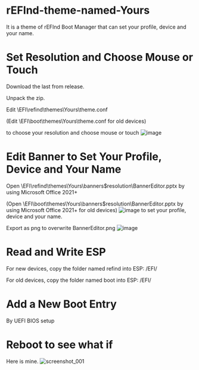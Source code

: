 # rEFInd-theme-named-Yours
It is a theme of rEFInd Boot Manager that can set your profile, device and your name.

# Set Resolution and Choose Mouse or Touch
Download the last from release.

Unpack the zip.

Edit \EFI\refind\themes\Yours\theme.conf

(Edit \EFI\boot\themes\Yours\theme.conf for old devices)

to choose your resolution and choose mouse or touch
![image](https://user-images.githubusercontent.com/69227436/162579811-bf3277c0-0ce0-4c35-b22a-a49370ae34fc.png)

# Edit Banner to Set Your Profile, Device and Your Name
Open \EFI\refind\themes\Yours\banners\$resolution\BannerEditor.pptx by using Microsoft Office 2021+

(Open \EFI\boot\themes\Yours\banners\$resolution\BannerEditor.pptx by using Microsoft Office 2021+ for old devices)
![image](https://user-images.githubusercontent.com/69227436/162580042-d32719bf-5091-41cd-976e-527087642f37.png)
to set your profile, device and your name.

Export as png to overwrite BannerEditor.png
![image](https://user-images.githubusercontent.com/69227436/162580182-73dcc418-c6e0-4802-af90-daab30ede40d.png)

# Read and Write ESP
For new devices, copy the folder named refind into ESP: /EFI/

For old devices, copy the folder named boot into ESP: /EFI/

# Add a New Boot Entry
By UEFI BIOS setup

# Reboot to see what if
Here is mine.
![screenshot_001](https://user-images.githubusercontent.com/69227436/162580866-cff24d07-04b4-4553-8411-f34884d94f2b.png)
